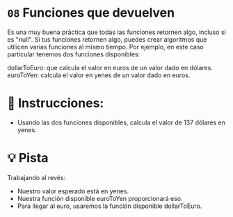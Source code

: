 # `08` Funciones que devuelven

Es una muy buena práctica que todas las funciones retornen algo, incluso si es "null". Si tus funciones retornen algo, puedes crear algoritmos que utilicen varias funciones al mismo tiempo. Por ejemplo, en este caso particular tenemos dos funciones disponibles:

dollarToEuro: que calcula el valor en euros de un valor dado en dólares.
euroToYen: calcula el valor en yenes de un valor dado en euros.

# 📝 Instrucciones:

- Usando las dos funciones disponibles, calcula el valor de 137 dólares en yenes.

# 💡 Pista

Trabajando al revés:
- Nuestro valor esperado está en yenes. 
- Nuestra función disponible euroToYen proporcionará eso.
- Para llegar al euro, usaremos la función disponible dollarToEuro.